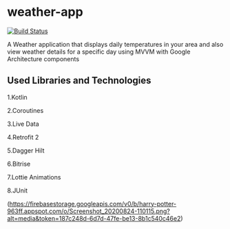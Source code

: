 # weather-app

[![Build Status](https://app.bitrise.io/app/0326b448df2c7010/status.svg?token=j5OsM8XmksbUdAAdMHq61Q)](https://app.bitrise.io/app/0326b448df2c7010)

A Weather application that displays daily temperatures in your area and also view weather details for a specific day using MVVM with Google Architecture components

## Used Libraries and Technologies

1.Kotlin

2.Coroutines

3.Live Data

4.Retrofit 2

5.Dagger Hilt

6.Bitrise

7.Lottie Animations

8.JUnit

(https://firebasestorage.googleapis.com/v0/b/harry-potter-963ff.appspot.com/o/Screenshot_20200824-110115.png?alt=media&token=187c248d-6d7d-47fe-be13-8b1c540c46e2)
